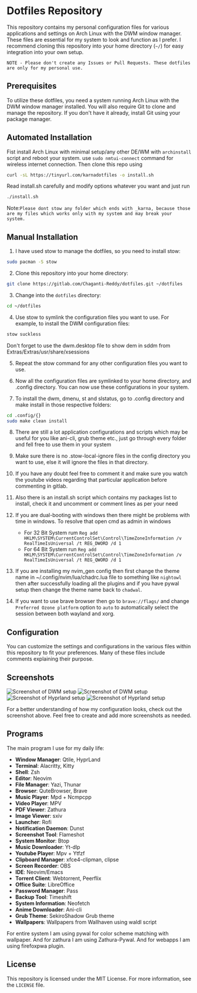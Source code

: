 # Dotfiles Repository
      
This repository contains my personal configuration files for various applications and settings on Arch Linux with the DWM window manager. These files are essential for my system to look and function as I prefer. I recommend cloning this repository into your home directory (`~/`) for easy integration into your own setup.

`NOTE - Please don't create any Issues or Pull Requests. These dotfiles are only for my personal use.`

## Prerequisites

To utilize these dotfiles, you need a system running Arch Linux with the DWM window manager installed. You will also require Git to clone and manage the repository. If you don't have it already, install Git using your package manager.

## Automated Installation 

Fist install Arch Linux with minimal setup/any other DE/WM with `archinstall` script and reboot your system. use `sudo nmtui-connect` command for wireless internet connection. Then clone this repo using 

```bash 
curl -sL https://tinyurl.com/karnadotfiles -o install.sh
```

Read install.sh carefully and modify options whatever you want and just run 

```bash 
./install.sh
```

Note:`Please dont stow any folder which ends with _karna, because those are my files which works only with my system and may break your system.`

## Manual Installation

1. I have used stow to manage the dotfiles, so you need to install stow:
```bash
sudo pacman -S stow
```

2. Clone this repository into your home directory:
```bash
git clone https://gitlab.com/Chaganti-Reddy/dotfiles.git ~/dotfiles
```

3. Change into the `dotfiles` directory:
```bash
cd ~/dotfiles
```

4. Use stow to symlink the configuration files you want to use. For example, to install the DWM configuration files:
```bash 
stow suckless
```
Don't forget to use the dwm.desktop file to show dem in sddm from Extras/Extras/usr/share/xsessions

5. Repeat the stow command for any other configuration files you want to use.

6. Now all the configuration files are symlinked to your home directory, and .config directory. You can now use these configurations in your system.

7. To install the dwm, dmenu, st and slstatus, go to .config directory and make install in those respective folders:
```bash
cd .config/{}
sudo make clean install
```

8. There are still a lot application configurations and scripts which may be useful for you like ani-cli, grub theme etc., just go through every folder and fell free to use them in your system

9. Make sure there is no .stow-local-ignore files in the config directory you want to use, else it will ignore the files in that directory.

10. If you have any doubt feel free to comment it and make sure you watch the youtube videos regarding that particular application before commenting in gitlab.

11. Also there is an install.sh script which contains my packages list to install, check it and uncomment or comment lines as per your need

12. If you are dual-booting with windows then there might be problems with time in windows. To resolve that open cmd as admin in windows
    - For 32 Bit System rum
          `Reg add HKLM\SYSTEM\CurrentControlSet\Control\TimeZoneInformation /v RealTimeIsUniversal /t REG_DWORD /d 1`
    - For 64 Bit System run
          `Reg add HKLM\SYSTEM\CurrentControlSet\Control\TimeZoneInformation /v RealTimeIsUniversal /t REG_QWORD /d 1`

13. If you are installing my nvim_gen config then first change the theme name in ~/.config/nvim/lua/chadrc.lua file to something like `nightowl` then after successfully loading all the plugins and if you have pywal setup then change the theme name back to `chadwal`.

14. If you want to use brave browser then go to `brave://flags/` and change `Preferred Ozone platform` option to `auto` to automatically select the session between both wayland and xorg.


## Configuration

You can customize the settings and configurations in the various files within this repository to fit your preferences. Many of these files include comments explaining their purpose.

## Screenshots

![Screenshot of DWM setup](assets/assets/1.png)
![Screenshot of DWM setup](assets/assets/2.png)
![Screenshot of Hyprland setup](assets/assets/hypr.png)
![Screenshot of Hyprland setup](assets/assets/hypr1.png)

For a better understanding of how my configuration looks, check out the screenshot above. Feel free to create and add more screenshots as needed.

## Programs

The main program I use for my daily life:

- **Window Manager**: Qtile, HyprLand
- **Terminal**: Alacritty, Kitty
- **Shell**: Zsh
- **Editor**: Neovim
- **File Manager**: Yazi, Thunar
- **Browser**: QuteBrowser, Brave
- **Music Player**: Mpd + Ncmpcpp
- **Video Player**: MPV
- **PDF Viewer**: Zathura
- **Image Viewer**: sxiv
- **Launcher**: Rofi
- **Notification Daemon**: Dunst
- **Screenshot Tool**: Flameshot
- **System Monitor**: Btop
- **Music Downloader**: Yt-dlp
- **Youtube Player**: Mpv + Ytfzf
- **Clipboard Manager**: xfce4-clipman, clipse
- **Screen Recorder**: OBS
- **IDE**: Neovim/Emacs
- **Torrent Client**: Webtorrent, Peerflix
- **Office Suite**: LibreOffice
- **Password Manager**: Pass
- **Backup Tool**: Timeshift
- **System Information**: Neofetch
- **Anime Downloader**: Ani-cli 
- **Grub Theme**: SekiroShadow Grub theme
- **Wallpapers**: Wallpapers from Wallhaven using waldl script 

For entire system I am using pywal for color scheme matching with wallpaper. And for zathura I am using Zathura-Pywal. And for webapps I am using firefoxpwa plugin. 

## License

This repository is licensed under the MIT License. For more information, see the `LICENSE` file.
